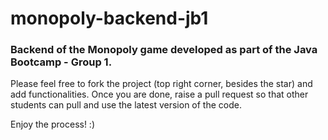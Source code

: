 # monopoly-backend-jb1
<h3>Backend of the Monopoly game developed as part of the Java Bootcamp - Group 1.</h3>

Please feel free to fork the project (top right corner, besides the star) and add functionalities. Once you are done, raise a pull request so that other students can pull and use the latest version of the code.

Enjoy the process! :)

